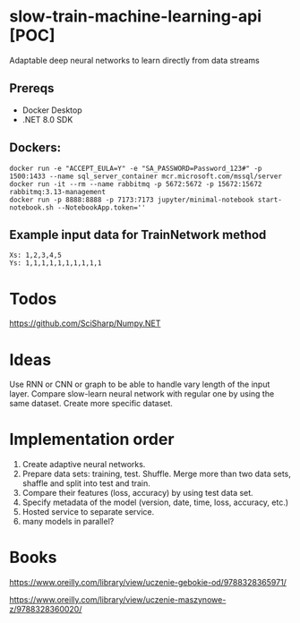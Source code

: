 # slow-train-machine-learning-api [POC]
Adaptable deep neural networks to learn directly from data streams
## Prereqs
- Docker Desktop
- .NET 8.0 SDK

## Dockers:
```
docker run -e "ACCEPT_EULA=Y" -e "SA_PASSWORD=Password_123#" -p 1500:1433 --name sql_server_container mcr.microsoft.com/mssql/server
docker run -it --rm --name rabbitmq -p 5672:5672 -p 15672:15672 rabbitmq:3.13-management
docker run -p 8888:8888 -p 7173:7173 jupyter/minimal-notebook start-notebook.sh --NotebookApp.token=''
```
## Example input data for TrainNetwork method
```
Xs: 1,2,3,4,5
Ys: 1,1,1,1,1,1,1,1,1,1
```
# Todos

https://github.com/SciSharp/Numpy.NET


# Ideas
Use RNN or CNN or graph to be able to handle vary length of the input layer.
Compare slow-learn neural network with regular one by using the same dataset.
Create more specific dataset.
   
# Implementation order
1. Create adaptive neural networks.
3. Prepare data sets: training, test. Shuffle. Merge more than two data sets, shaffle and split into test and train.
5. Compare their features (loss, accuracy) by using test data set.
6. Specify metadata of the model (version, date, time, loss, accuracy, etc.)
8. Hosted service to separate service.
9. many models in parallel?

 # Books
 https://www.oreilly.com/library/view/uczenie-gebokie-od/9788328365971/

 https://www.oreilly.com/library/view/uczenie-maszynowe-z/9788328360020/
